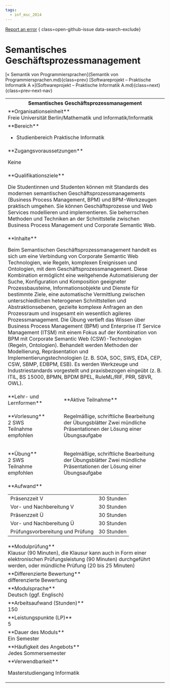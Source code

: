 ```yaml
---
tags:
  - inf_msc_2014
---
```

[Report an error](https://github.com/SGSSGene/FUB-SUP/issues/new?title=Error%20in%20%22Semantisches%20Gesch%C3%A4ftsprozessmanagement%22&body=There%20seems%20to%20be%20an%20error%20in%20module%20%22Semantisches%20Gesch%C3%A4ftsprozessmanagement%22%2E%0A%0A%3CDescribe%20here%20a%20slightly%20more%20detailed%20description%20of%20what%20is%20wrong%3E&labels=bug)
{ class=open-github-issue data-search-exclude}

# Semantisches Geschäftsprozessmanagement

[« Semantik von Programmiersprachen](Semantik von Programmiersprachen.md){class=prev}
[Softwareprojekt – Praktische Informatik A »](Softwareprojekt – Praktische Informatik A.md){class=next}
{class=prev-next-nav}

<table markdown id="moduledesc">
<tr markdown class="moduledesc_head"><th colspan="2">Semantisches Geschäftsprozessmanagement </th></tr>
<tr markdown><td colspan="2">**Organisationseinheit**   <br>Freie Universität Berlin/Mathematik und Informatik/Informatik</td></tr>

<tr markdown><td colspan="2">**Bereich**<br>


- Studienbereich Praktische Informatik

</td></tr>

<tr markdown><td colspan="2">**Zugangsvoraussetzungen** <br>

Keine


</td></tr>
<tr markdown><td colspan="2">**Qualifikationsziele**    <br>

Die Studentinnen und Studenten können mit Standards des modernen
semantischen Geschäftsprozessmanagements (Business Process Management, BPM)
und BPM-Werkzeugen praktisch umgehen. Sie können Geschäftsprozesse und Web
Services modellieren und implementieren. Sie beherrschen Methoden und
Techniken an der Schnittstelle zwischen Business Process Management und
Corporate Semantic Web.


</td></tr>
<tr markdown><td colspan="2">**Inhalte**                <br>

Beim Semantischen Geschäftsprozessmanagement handelt es sich um eine
Verbindung von Corporate Semantic Web Technologien, wie Regeln, komplexen
Ereignissen und Ontologien, mit dem Geschäftsprozessmanagement. Diese
Kombination ermöglicht eine weitgehende Automatisierung der Suche,
Konfiguration und Komposition geeigneter Prozessbausteine,
Informationsobjekte und Dienste für bestimmte Ziele, eine automatische
Vermittlung zwischen unterschiedlichen heterogenen Schnittstellen und
Abstraktionsebenen, gezielte komplexe Anfragen an den Prozessraum und
insgesamt ein wesentlich agileres Prozessmanagement. Die Übung vertieft das
Wissen über Business Process Management (BPM) und Enterprise IT Service
Management (ITSM) mit einem Fokus auf der Kombination von BPM mit Corporate
Semantic Web (CSW)-Technologien (Regeln, Ontologien). Behandelt werden
Methoden der Modellierung, Repräsentation und Implementierungstechnologien
(z. B. SOA, SOC, SWS, EDA, CEP, CSW, SBMP, EDBPM, ESB). Es werden Werkzeuge
und Industriestandards vorgestellt und praxisbezogen eingeübt (z. B. ITIL,
BS 15000, BPMN, BPDM BPEL, RuleML/RIF, PRR, SBVR, OWL).


</td></tr>

<tr markdown><td>**Lehr- und Lernformen**</td><td>**Aktive Teilnahme**</td></tr>
<tr markdown><td> **Vorlesung** <br>2 SWS <br> Teilnahme empfohlen</td><td>

Regelmäßige, schriftliche Bearbeitung der Übungsblätter
Zwei mündliche Präsentationen der Lösung einer Übungsaufgabe
</td></tr>
<tr markdown><td> **Übung** <br>2 SWS <br> Teilnahme empfohlen</td><td>

Regelmäßige, schriftliche Bearbeitung der Übungsblätter
Zwei mündliche Präsentationen der Lösung einer Übungsaufgabe
</td></tr>
<tr markdown><td colspan="2">**Aufwand**                <br>
<table class="aufwand_table">
<tr><td>Präsenzzeit V</td><td>30 Stunden</td></tr>
<tr><td>Vor- und Nachbereitung V</td><td>30 Stunden</td></tr>
<tr><td>Präsenzzeit Ü</td><td>30 Stunden</td></tr>
<tr><td>Vor- und Nachbereitung Ü</td><td>30 Stunden</td></tr>
<tr><td>Prüfungsvorbereitung und Prüfung</td><td>30 Stunden</td></tr>
</table>

</td></tr>
<tr markdown><td colspan="2">**Modulprüfung**             <br>Klausur (90 Minuten), die Klausur kann auch in Form einer elektronischen
Prüfungsleistung (90 Minuten) durchgeführt werden, oder mündliche Prüfung
(20 bis 25 Minuten)


</td></tr>
<tr markdown><td colspan="2">**Differenzierte Bewertung** <br>differenzierte Bewertung

</td></tr>
<tr markdown><td colspan="2">**Modulsprache**             <br>Deutsch (ggf. Englisch)</td></tr>
<tr markdown><td colspan="2">**Arbeitsaufwand (Stunden)** <br>150</td></tr>
<tr markdown><td colspan="2">**Leistungspunkte (LP)**     <br>5</td></tr>
<tr markdown><td colspan="2">**Dauer des Moduls**         <br>Ein Semester</td></tr>
<tr markdown><td colspan="2">**Häufigkeit des Angebots**  <br>Jedes Sommersemester</td></tr>
<tr markdown><td colspan="2">**Verwendbarkeit**           <br>

Masterstudiengang Informatik


</td></tr>

</table>
